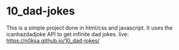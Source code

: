 # 10_dad-jokes

This is a simple project done in html/css and javascript.
It uses the icanhazdadjoke API to get infinite dad jokes.
live: https://n0ksa.github.io/10_dad-jokes/
